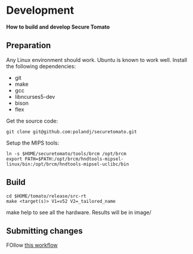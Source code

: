 # Development

**How to build and develop Secure Tomato**

## Preparation

Any Linux environment should work.  Ubuntu is known to work well.  Install the following dependencies:

- git
- make
- gcc
- libncurses5-dev
- bison
- flex
 
Get the source code:
```
git clone git@github.com:polandj/securetomato.git
```

Setup the MIPS tools:
```
ln -s $HOME/securetomato/tools/brcm /opt/brcm
export PATH=$PATH:/opt/brcm/hndtools-mipsel-linux/bin:/opt/brcm/hndtools-mipsel-uclibc/bin
```

## Build

```
cd $HOME/tomato/release/src-rt
make <target(s)> V1=v52 V2=_tailored_name
```

make help to see all the hardware.  Results will be in image/

## Submitting changes

FOllow [this workflow](https://gun.io/blog/how-to-github-fork-branch-and-pull-request/)
